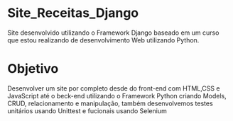 # Site_Receitas_Django
Site desenvolvido utilizando o Framework Django baseado em um curso que estou realizando de desenvolvimento Web utilizando Python.

# Objetivo
Desenvolver um site por completo desde do front-end com HTML,CSS e JavaScript até o beck-end utilizando o Framework Python criando Models, CRUD, relacionamento e manipulação, também desenvolvemos testes unitários usando Unittest e fucionais usando Selenium
